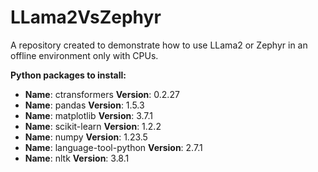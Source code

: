 # LLama2VsZephyr
A repository created to demonstrate how to use LLama2 or Zephyr in an offline environment only with CPUs.

**Python packages to install:**
* **Name**: ctransformers **Version**: 0.2.27
* **Name**: pandas **Version**: 1.5.3
* **Name**: matplotlib **Version**: 3.7.1
* **Name**: scikit-learn **Version**: 1.2.2
* **Name**: numpy **Version**: 1.23.5
* **Name**: language-tool-python **Version**: 2.7.1
* **Name**: nltk **Version**: 3.8.1
